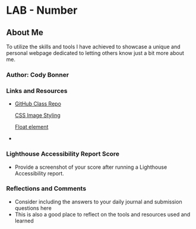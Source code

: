 # LAB - Number

## About Me

To utilize the skills and tools I have achieved to showcase a unique and personal webpage dedicated to letting others know just a bit more about me.

### Author: Cody Bonner

### Links and Resources

* [GitHub Class Repo](https://github.com/CodeXAcademyTechnologies/springhill-code-201n4/commit/ff77b63b22cd21301b443c637b5aeca829a959f9#diff-5b7cfc270acf592d917d5acaa1bbdc1a1014fd59a3e11d3404d9c501da91a279)

  [CSS Image Styling](https://www.w3schools.com/css/css3_images.asp)

  [Float element](https://www.w3schools.com/cssref/pr_class_float.php)
* 

### Lighthouse Accessibility Report Score

* Provide a screenshot of your score after running a Lighthouse Accessibility report.

### Reflections and Comments

* Consider including the answers to your daily journal and submission questions here
* This is also a good place to reflect on the tools and resources used and learned
